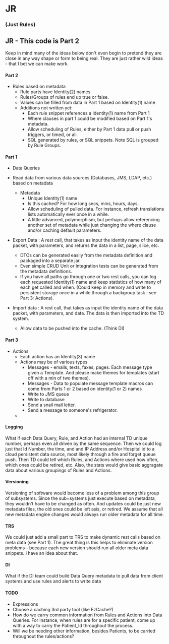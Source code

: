 # JR
### (Just Rules)

## JR - This code is Part 2

Keep in mind many of the ideas below don't even begin to pretend they are close in any way shape or form
    to being real.   They are just rather wild ideas - that I bet we can make work.

#### Part 2
* Rules based on metadata
   * Rule parts have Identity(2) names
   * Rules/Groups of rules end up true or false.
   * Values can be filled from data in Part 1 based on Identity(1) name
   * Additions not written yet:
        * Each rule snippet references a Identity(1) name from Part 1
        * Where clauses in part 1 could be modified based on Part 1's metadata.
        * Allow scheduling of Rules, either by Part 1 data pull or push triggers, or timed, or all.
        * SQL generated by rules, or SQL snippets.  Note SQL is grouped by Rule Groups.

#### Part 1
* Data Queries
* Read data from various data sources (Databases, JMS, LDAP, etc.) based on metadata
  * Metadata 
    * Unique Identity(1) name
    * Is this cached?  For how long secs, mins, hours, days.
    * Allow scheduling of pulled data.  For instance, refresh translations lists automatically ever once in a while.
    * A little advanced, polymorphism, but perhaps allow referencing another set of metadata while just changing the 
        where clause and/or caching default parameters.
        
* Export Data : A rest call, that takes as input the identity name of the data packet, with parameters, and returns
        the data in a list, page, slice, etc.
  * DTOs can be generated easily from the metadata definition and packaged into a separate jar.
  * Even simple CRUD Unit or Integration tests can be generated from the metadata definitions.
  * If you have all paths go through one or two rest calls, you can log each requested Identity(1) name
        and keep statistics of how many of each get called and when.  (Could keep in memory and write to 
        persistent storage once in a while through a backgroup task : see Part 3: Actions).
        
* Import data : A rest call, that takes as input the identity name of the data packet, with parameters, and data.
    The data is then imported into the TD system.    
    * Allow data to be pushed into the cache. (Think DI)

#### Part 3
* Actions
   * Each action has an Identity(3) name
   * Actions may be of various types 
        * Messages - emails, texts, faxes, pages.  Each message type given a Template.  And please
            make themes for templates (start off with a min of two themes).
        * Messages - Data to populate message template macros can come from Parts 1 or 2 based on identity(1 or 2) names
        * Write to JMS queue
        * Write to database
        * Send a snail mail letter.
        * Send a message to someone's refrigerator.
   *         
        
#### Logging
 What if each Data Query, Rule, and Action had an internal TD unique number, perhaps even all driven by the same sequence.
 Then we could log just that Id Number, the time, and and IP Address and/or Hospital id to a cloud persistent 
 data source, most likely through a fire and forget queue push.  Then TD could tell which Rules, and Actions 
 where used how often, which ones could be retired, etc.  Also, the stats would give basic aggragate data about
 various groupings of Rules and Actions.
 
#### Versioning
 Versioning of software would become less of a problem among this group of subsystems.  Since the sub=systems just 
 execute based on metadata, they wouldn't have to be changed as often.  And updates could be just new metadata files,
 the old ones could be left asis, or retired.  We assume that all new metadata engine changes would always run
 older metadata for all time.

#### TRS 
 We could just add a small part to TRS to make dynamic rest calls based on meta data (see Part 1).  The great 
 thing is this helps to eliminate version problems - because each new version should run all older 
 meta data snippets.  I have an idea about that.

#### DI
 What if the DI team could build Data Query metadata to pull data from client systems and use rules and alerts to 
write data

#### TODO
  * Expressions
  * Choose a caching 3rd party tool (like EzCache?)
  * How do we carry common information from Rules and Actions into Data Queries.  For instance,
        when rules are for a specific patient, come up with a way to carry the Patient_Id
        throughout the process.
  * Will we be needing other information, besides Patients, to be carried throughout the rules/actions?


  